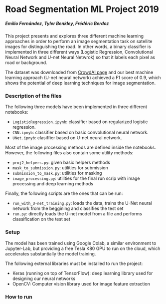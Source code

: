 # Road Segmentation ML Project 2019
##### Emilio Fernández, Tyler Benkley, Frédéric Berdoz

This project presents and explores three different machine learning approaches in order to perform an image segmentation task on satellite images for distinguishing the road. In other words, a binary classifier is implemented in three different ways (Logistic Regression, Convolutional Neural Network and U-net Neural Netwrok) so that it labels each pixel as road or background. 

The dataset was downloaded from [CrowdAI page](https://www.crowdai.org/challenges/epfl-ml-road-segmentation) and our best machine learning approach (U-net neural network) achieved a F1 score of 0.9, which shows the potential of deep learning techniques for image segmentation.


### Description of the files

The following three models have been implemented in three different notebooks:
- `LogisticRegression.ipynb`: classifier based on regularized logistic regression. 
- `CNN.ipnyb`: classifier based on basic convolutional neural network.
- `UNet.ipnyb`: clasiffier based on U-net neural network.

Most of the image processing methods are defined inside the notebooks. However, the following files also contain some utility methods:
- `proj2_helpers.py`: given basic helpers methods
- `mask_to_submission.py`: utilities for submission
- `submission_to_mask.py`: utilities for masking
- `image_processing.py`: utilities for the final run scrip with image processing and deep learning methods

Finally, the following scripts are the ones that can be run:
- `run_with_U-net_training.py`: loads the data, trains the U-Net neural network from the beggining and classifies the test set
- `run.py`:  directly loads the U-net model from a file and performs classification on the test set 


### Setup

The model has been trained using Google Colab, a similar environment to Jupyter-Lab, but providing a free Tesla K80 GPU to run on the cloud, which accelerates substantially the model training.

The following external libraries must be installed to run the project:

- Keras (running on top of TensorFlow): deep learning library used for designing our neural networks
- OpenCV: Computer vision library used for image feature extraction


### How to run







